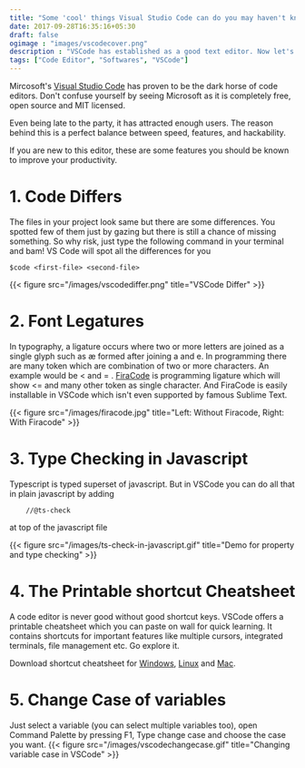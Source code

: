 ```yaml
---
title: "Some 'cool' things Visual Studio Code can do you may haven't known"
date: 2017-09-28T16:35:16+05:30
draft: false
ogimage : "images/vscodecover.png"
description : "VSCode has established as a good text editor. Now let's check out some of it's cool features"
tags: ["Code Editor", "Softwares", "VSCode"]
---
```

Mircosoft's [Visual Studio Code](https://code.visualstudio.com/) has proven to be the dark horse of code editors. Don't confuse yourself by seeing Microsoft as it is completely free, open source and MIT licensed.

Even being late to the party, it has attracted enough users. The reason behind this is a perfect balance between speed, features, and hackability.

<!--more-->
If you are new to this editor, these are some features you should be known to improve your productivity.

# 1. Code Differs

The files in your project look same but there are some differences. You spotted few of them just by gazing but there is still a chance of missing something. So why risk, just type the following command in your terminal and bam! VS Code will spot all the differences for you

    $code <first-file> <second-file>

{{< figure src="/images/vscodediffer.png" title="VSCode Differ" >}}

# 2. Font Legatures
In typography, a ligature occurs where two or more letters are joined as a single glyph such as æ formed after joining a and e. In programming there are many token which are combination of two or more characters.
An example would be < and = . [FiraCode](https://github.com/tonsky/FiraCode) is programming ligature which will show <= and many other token as single character. And FiraCode is easily installable in VSCode which isn't even supported by famous Sublime Text.

{{< figure src="/images/firacode.jpg" title="Left: Without Firacode, Right: With Firacode" >}}


# 3. Type Checking in Javascript
Typescript is typed superset of javascript. But in VSCode you can do all that in plain javascript by adding

        //@ts-check

at top of the javascript file

{{< figure src="/images/ts-check-in-javascript.gif" title="Demo for property and type checking" >}}

# 4. The Printable shortcut Cheatsheet
A code editor is never good without good shortcut keys. VSCode offers a printable cheatsheet which you can paste on wall for quick learning. It contains shortcuts for important features like multiple cursors, integrated terminals, file management etc. Go explore it.

Download shortcut cheatsheet for
[Windows](https://code.visualstudio.com/shortcuts/keyboard-shortcuts-windows.pdf),
[Linux](https://code.visualstudio.com/shortcuts/keyboard-shortcuts-linux.pdf) and
[Mac](https://code.visualstudio.com/shortcuts/keyboard-shortcuts-macos.pdf).

# 5. Change Case of variables

Just select a variable (you can select multiple variables too), open Command Palette by pressing F1, Type change case and choose the case you want.
{{< figure src="/images/vscodechangecase.gif" title="Changing variable case in VSCode" >}}
